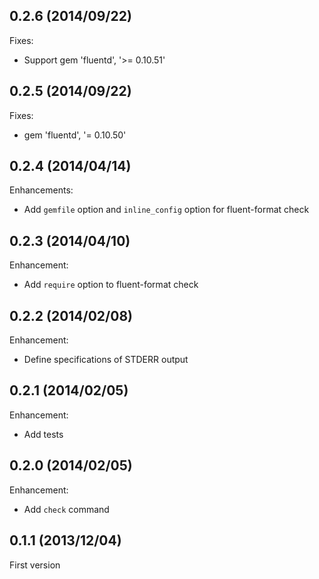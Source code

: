 ## 0.2.6 (2014/09/22)

Fixes:

* Support gem 'fluentd', '>= 0.10.51'

## 0.2.5 (2014/09/22)

Fixes:

* gem 'fluentd', '= 0.10.50'

## 0.2.4 (2014/04/14)

Enhancements:

* Add `gemfile` option and `inline_config` option for fluent-format check

## 0.2.3 (2014/04/10)

Enhancement:

* Add `require` option to fluent-format check

## 0.2.2 (2014/02/08)

Enhancement:

* Define specifications of STDERR output

## 0.2.1 (2014/02/05)

Enhancement:

* Add tests

## 0.2.0 (2014/02/05)

Enhancement:

* Add `check` command

## 0.1.1 (2013/12/04)

First version

